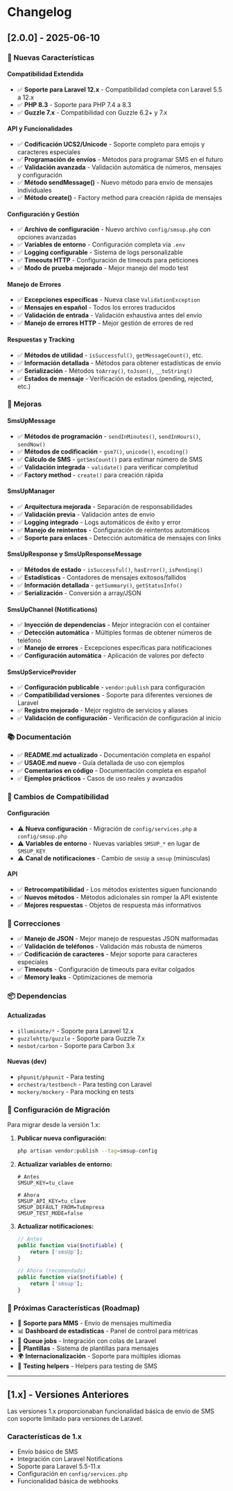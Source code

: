 # Changelog

## [2.0.0] - 2025-06-10

### 🚀 Nuevas Características

#### Compatibilidad Extendida
- ✅ **Soporte para Laravel 12.x** - Compatibilidad completa con Laravel 5.5 a 12.x
- ✅ **PHP 8.3** - Soporte para PHP 7.4 a 8.3
- ✅ **Guzzle 7.x** - Compatibilidad con Guzzle 6.2+ y 7.x

#### API y Funcionalidades
- ✅ **Codificación UCS2/Unicode** - Soporte completo para emojis y caracteres especiales
- ✅ **Programación de envíos** - Métodos para programar SMS en el futuro
- ✅ **Validación avanzada** - Validación automática de números, mensajes y configuración
- ✅ **Método sendMessage()** - Nuevo método para envío de mensajes individuales
- ✅ **Método create()** - Factory method para creación rápida de mensajes

#### Configuración y Gestión
- ✅ **Archivo de configuración** - Nuevo archivo `config/smsup.php` con opciones avanzadas
- ✅ **Variables de entorno** - Configuración completa vía `.env`
- ✅ **Logging configurable** - Sistema de logs personalizable
- ✅ **Timeouts HTTP** - Configuración de timeouts para peticiones
- ✅ **Modo de prueba mejorado** - Mejor manejo del modo test

#### Manejo de Errores
- ✅ **Excepciones específicas** - Nueva clase `ValidationException`
- ✅ **Mensajes en español** - Todos los errores traducidos
- ✅ **Validación de entrada** - Validación exhaustiva antes del envío
- ✅ **Manejo de errores HTTP** - Mejor gestión de errores de red

#### Respuestas y Tracking
- ✅ **Métodos de utilidad** - `isSuccessful()`, `getMessageCount()`, etc.
- ✅ **Información detallada** - Métodos para obtener estadísticas de envío
- ✅ **Serialización** - Métodos `toArray()`, `toJson()`, `__toString()`
- ✅ **Estados de mensaje** - Verificación de estados (pending, rejected, etc.)

### 🔧 Mejoras

#### SmsUpMessage
- ✅ **Métodos de programación** - `sendInMinutes()`, `sendInHours()`, `sendNow()`
- ✅ **Métodos de codificación** - `gsm7()`, `unicode()`, `encoding()`
- ✅ **Cálculo de SMS** - `getSmsCount()` para estimar número de SMS
- ✅ **Validación integrada** - `validate()` para verificar completitud
- ✅ **Factory method** - `create()` para creación rápida

#### SmsUpManager
- ✅ **Arquitectura mejorada** - Separación de responsabilidades
- ✅ **Validación previa** - Validación antes de envío
- ✅ **Logging integrado** - Logs automáticos de éxito y error
- ✅ **Manejo de reintentos** - Configuración de reintentos automáticos
- ✅ **Soporte para enlaces** - Detección automática de mensajes con links

#### SmsUpResponse y SmsUpResponseMessage
- ✅ **Métodos de estado** - `isSuccessful()`, `hasError()`, `isPending()`
- ✅ **Estadísticas** - Contadores de mensajes exitosos/fallidos
- ✅ **Información detallada** - `getSummary()`, `getStatusInfo()`
- ✅ **Serialización** - Conversión a array/JSON

#### SmsUpChannel (Notifications)
- ✅ **Inyección de dependencias** - Mejor integración con el container
- ✅ **Detección automática** - Múltiples formas de obtener números de teléfono
- ✅ **Manejo de errores** - Excepciones específicas para notificaciones
- ✅ **Configuración automática** - Aplicación de valores por defecto

#### SmsUpServiceProvider
- ✅ **Configuración publicable** - `vendor:publish` para configuración
- ✅ **Compatibilidad versiones** - Soporte para diferentes versiones de Laravel
- ✅ **Registro mejorado** - Mejor registro de servicios y aliases
- ✅ **Validación de configuración** - Verificación de configuración al inicio

### 📚 Documentación

- ✅ **README.md actualizado** - Documentación completa en español
- ✅ **USAGE.md nuevo** - Guía detallada de uso con ejemplos
- ✅ **Comentarios en código** - Documentación completa en español
- ✅ **Ejemplos prácticos** - Casos de uso reales y avanzados

### 🔄 Cambios de Compatibilidad

#### Configuración
- ⚠️ **Nueva configuración** - Migración de `config/services.php` a `config/smsup.php`
- ⚠️ **Variables de entorno** - Nuevas variables `SMSUP_*` en lugar de `SMSUP_KEY`
- ⚠️ **Canal de notificaciones** - Cambio de `smsUp` a `smsup` (minúsculas)

#### API
- ✅ **Retrocompatibilidad** - Los métodos existentes siguen funcionando
- ✅ **Nuevos métodos** - Métodos adicionales sin romper la API existente
- ✅ **Mejores respuestas** - Objetos de respuesta más informativos

### 🐛 Correcciones

- ✅ **Manejo de JSON** - Mejor manejo de respuestas JSON malformadas
- ✅ **Validación de teléfonos** - Validación más robusta de números
- ✅ **Codificación de caracteres** - Mejor soporte para caracteres especiales
- ✅ **Timeouts** - Configuración de timeouts para evitar colgados
- ✅ **Memory leaks** - Optimizaciones de memoria

### 📦 Dependencias

#### Actualizadas
- `illuminate/*` - Soporte para Laravel 12.x
- `guzzlehttp/guzzle` - Soporte para Guzzle 7.x
- `nesbot/carbon` - Soporte para Carbon 3.x

#### Nuevas (dev)
- `phpunit/phpunit` - Para testing
- `orchestra/testbench` - Para testing con Laravel
- `mockery/mockery` - Para mocking en tests

### 🔧 Configuración de Migración

Para migrar desde la versión 1.x:

1. **Publicar nueva configuración:**
   ```bash
   php artisan vendor:publish --tag=smsup-config
   ```

2. **Actualizar variables de entorno:**
   ```env
   # Antes
   SMSUP_KEY=tu_clave
   
   # Ahora
   SMSUP_API_KEY=tu_clave
   SMSUP_DEFAULT_FROM=TuEmpresa
   SMSUP_TEST_MODE=false
   ```

3. **Actualizar notificaciones:**
   ```php
   // Antes
   public function via($notifiable) {
       return ['smsUp'];
   }
   
   // Ahora (recomendado)
   public function via($notifiable) {
       return ['smsup'];
   }
   ```

### 🎯 Próximas Características (Roadmap)

- 📱 **Soporte para MMS** - Envío de mensajes multimedia
- 📊 **Dashboard de estadísticas** - Panel de control para métricas
- 🔄 **Queue jobs** - Integración con colas de Laravel
- 📧 **Plantillas** - Sistema de plantillas para mensajes
- 🌍 **Internacionalización** - Soporte para múltiples idiomas
- 🧪 **Testing helpers** - Helpers para testing de SMS

---

## [1.x] - Versiones Anteriores

Las versiones 1.x proporcionaban funcionalidad básica de envío de SMS con soporte limitado para versiones de Laravel.

### Características de 1.x
- Envío básico de SMS
- Integración con Laravel Notifications
- Soporte para Laravel 5.5-11.x
- Configuración en `config/services.php`
- Funcionalidad básica de webhooks 